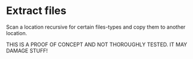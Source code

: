# Extract files

Scan a location recursive for certain files-types and copy them to another location.

THIS IS A PROOF OF CONCEPT AND NOT THOROUGHLY TESTED.
IT MAY DAMAGE STUFF!
